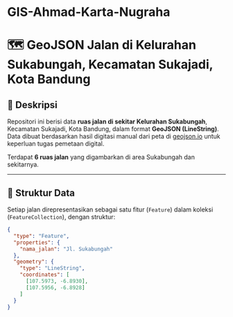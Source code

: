 # GIS-Ahmad-Karta-Nugraha


# 🗺️ GeoJSON Jalan di Kelurahan Sukabungah, Kecamatan Sukajadi, Kota Bandung

## 📍 Deskripsi
Repositori ini berisi data **ruas jalan di sekitar Kelurahan Sukabungah**, Kecamatan Sukajadi, Kota Bandung, dalam format **GeoJSON (LineString)**.  
Data dibuat berdasarkan hasil digitasi manual dari peta di [geojson.io](https://geojson.io) untuk keperluan tugas pemetaan digital.

Terdapat **6 ruas jalan** yang digambarkan di area Sukabungah dan sekitarnya.

---

## 🧭 Struktur Data
Setiap jalan direpresentasikan sebagai satu fitur (`Feature`) dalam koleksi (`FeatureCollection`), dengan struktur:

```json
{
  "type": "Feature",
  "properties": {
    "nama_jalan": "Jl. Sukabungah"
  },
  "geometry": {
    "type": "LineString",
    "coordinates": [
      [107.5973, -6.8930],
      [107.5956, -6.8928]
    ]
  }
}